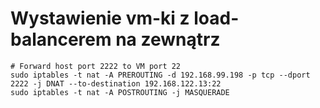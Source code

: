 # Wystawienie vm-ki z load-balancerem na zewnątrz

```shell
# Forward host port 2222 to VM port 22
sudo iptables -t nat -A PREROUTING -d 192.168.99.198 -p tcp --dport 2222 -j DNAT --to-destination 192.168.122.13:22
sudo iptables -t nat -A POSTROUTING -j MASQUERADE
```
